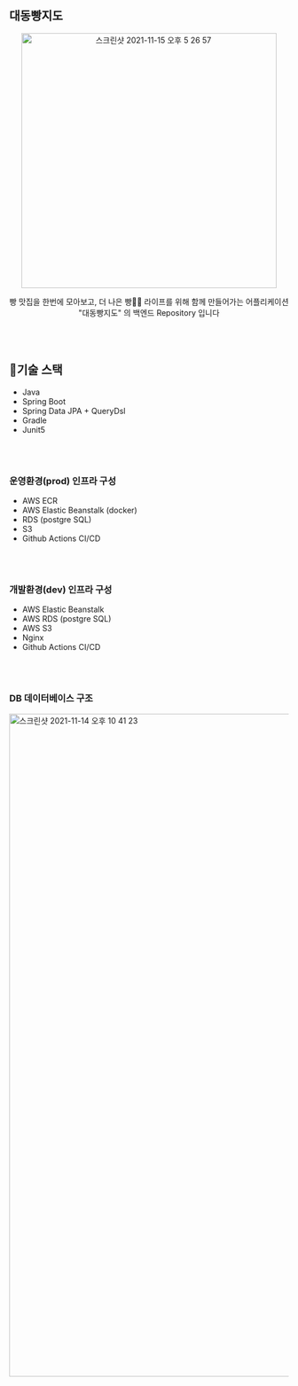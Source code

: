 ## 대동빵지도

<p align="center">
  <img width="460" alt="스크린샷 2021-11-15 오후 5 26 57" src="https://user-images.githubusercontent.com/58355531/141747595-b0b15d34-6cc5-4347-b06e-058cf518f7cf.png">
</p>

<p align="center">
  빵 맛집을 한번에 모아보고, 더 나은 빵🍞🥐 라이프를 위해 함께 만들어가는 어플리케이션 "대동빵지도" 의 백엔드 Repository 입니다
</p>
  
<br>
<br>

## 📱기술 스택

- Java
- Spring Boot
- Spring Data JPA + QueryDsl
- Gradle
- Junit5

<br>
<br>

### 운영환경(prod) 인프라 구성
- AWS ECR
- AWS Elastic Beanstalk (docker)
- RDS (postgre SQL)
- S3
- Github Actions CI/CD

<br>
<br>

### 개발환경(dev) 인프라 구성
- AWS Elastic Beanstalk
- AWS RDS (postgre SQL)
- AWS S3
- Nginx
- Github Actions CI/CD

<br>
<br>

### DB 데이터베이스 구조

<img width="1196" alt="스크린샷 2021-11-14 오후 10 41 23" src="https://user-images.githubusercontent.com/58355531/141683929-672901e8-4476-46b2-b9d3-e4b9bbbc548e.png">

<br>
<br>
<br>
<br>
